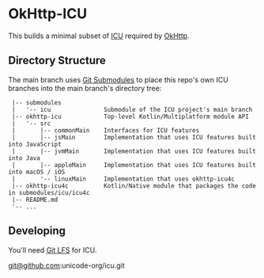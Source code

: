 OkHttp-ICU
==========

This builds a minimal subset of [ICU] required by [OkHttp].


Directory Structure
-------------------

The main branch uses [Git Submodules] to place this repo's own ICU branches into the main branch's
directory tree:

```
 |-- submodules
 |   '-- icu               Submodule of the ICU project's main branch
 |-- okhttp-icu            Top-level Kotlin/Multiplatform module API
 |   '-- src
 |       |-- commonMain    Interfaces for ICU features
 |       |-- jsMain        Implementation that uses ICU features built into JavaScript
 |       |-- jvmMain       Implementation that uses ICU features built into Java
 |       |-- appleMain     Implementation that uses ICU features built into macOS / iOS
 |       '-- linuxMain     Implementation that uses okhttp-icu4c
 |-- okhttp-icu4c          Kotlin/Native module that packages the code in submodules/icu/icu4c
 |-- README.md
 '-- ...
```

Developing
----------

You'll need [Git LFS] for ICU.


git@github.com:unicode-org/icu.git

[Git LFS]: https://git-lfs.com/
[Git Submodules]: https://git-scm.com/book/en/v2/Git-Tools-Submodules
[ICU]: https://icu.unicode.org/
[OkHttp]: https://github.com/square/okhttp
